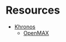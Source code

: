 Resources
=========

- [Khronos](https://www.khronos.org/)
  - [OpenMAX](https://www.khronos.org/openmax)